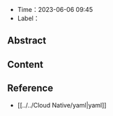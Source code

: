 - Time：2023-06-06 09:45
- Label：

## Abstract

## Content

## Reference

- [[../../Cloud Native/yaml|yaml]]

